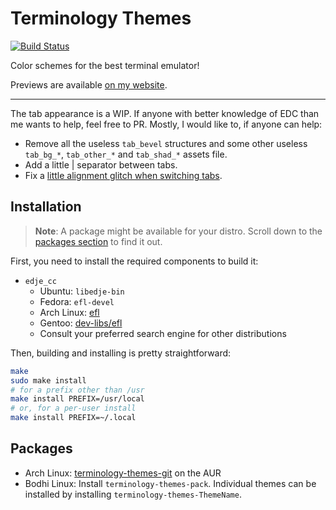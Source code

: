 # Terminology Themes

[![Build Status](https://travis-ci.org/sylveon/terminology-themes.svg?branch=master)](https://travis-ci.org/sylveon/terminology-themes)

Color schemes for the best terminal emulator!

Previews are available [on my website](https://sylveon.dev/terminology-themes).

------------------------

The tab appearance is a WIP. If anyone with better knowledge of EDC than me wants to help, feel free to PR. Mostly, I would like to, if anyone can help:

- Remove all the useless `tab_bevel` structures and some other useless `tab_bg_*`, `tab_other_*` and `tab_shad_*` assets file.
- Add a little | separator between tabs.
- Fix a [little alignment glitch when switching tabs](http://i.imgur.com/Vok8agA.gif).

## Installation

> **Note**: A package might be available for your distro. Scroll down to the [packages section](#packages) to find it out.

First, you need to install the required components to build it:

- `edje_cc`
  - Ubuntu: `libedje-bin`
  - Fedora: `efl-devel`
  - Arch Linux: [efl](https://www.archlinux.org/packages/extra/x86_64/efl/)
  - Gentoo: [dev-libs/efl](https://packages.gentoo.org/packages/dev-libs/efl)
  - Consult your preferred search engine for other distributions

Then, building and installing is pretty straightforward:

```sh
make
sudo make install
# for a prefix other than /usr
make install PREFIX=/usr/local
# or, for a per-user install
make install PREFIX=~/.local
```

## Packages

 - Arch Linux: [terminology-themes-git](https://aur.archlinux.org/packages/terminology-themes-git/) on the AUR
 - Bodhi Linux: Install `terminology-themes-pack`. Individual themes can be installed by installing `terminology-themes-ThemeName`.
